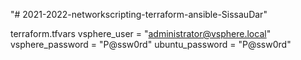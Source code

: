 "# 2021-2022-networkscripting-terraform-ansible-SissauDar"

terraform.tfvars
vsphere_user = "administrator@vsphere.local"
vsphere_password = "P@ssw0rd"
ubuntu_password = "P@ssw0rd"
